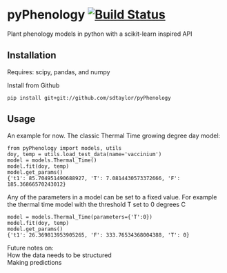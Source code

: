# pyPhenology [![Build Status](https://travis-ci.org/sdtaylor/pyPhenology.svg?branch=master)](https://travis-ci.org/sdtaylor/pyPhenology)
Plant phenology models in python with a scikit-learn inspired API

## Installation
Requires: scipy, pandas, and numpy

Install from Github  

```
pip install git+git://github.com/sdtaylor/pyPhenology
```

## Usage  

An example for now. The classic Thermal Time growing degree day model:

```
from pyPhenology import models, utils
doy, temp = utils.load_test_data(name='vaccinium')
model = models.Thermal_Time()
model.fit(doy, temp)
model.get_params()
{'t1': 85.704951490688927, 'T': 7.0814430573372666, 'F': 185.36866570243012}
```

Any of the parameters in a model can be set to a fixed value. For example the thermal time model with the threshold T set to 0 degrees C

```
model = models.Thermal_Time(parameters={'T':0})
model.fit(doy, temp)
model.get_params()
{'t1': 26.369813953905265, 'F': 333.76534368004388, 'T': 0}
```


Future notes on:  
How the data needs to be structured   
Making predictions  
